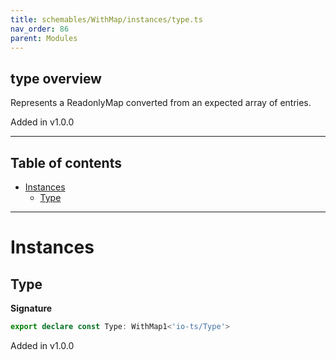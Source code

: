 ```yaml
---
title: schemables/WithMap/instances/type.ts
nav_order: 86
parent: Modules
---
```


## type overview

Represents a ReadonlyMap converted from an expected array of entries.

Added in v1.0.0

---

<h2 class="text-delta">Table of contents</h2>

- [Instances](#instances)
  - [Type](#type)

---

# Instances

## Type

**Signature**

```ts
export declare const Type: WithMap1<'io-ts/Type'>
```

Added in v1.0.0
